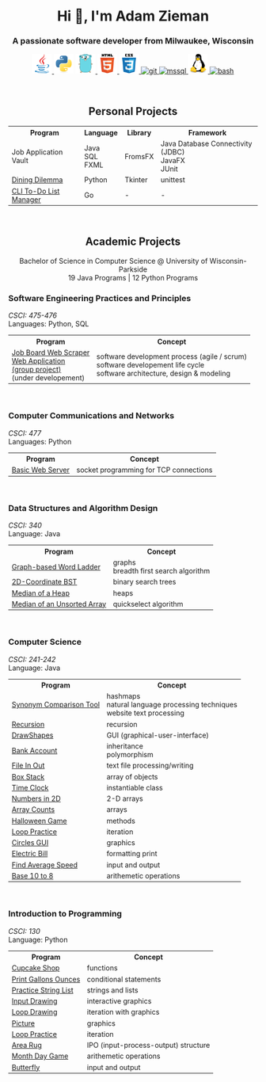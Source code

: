 <h1 align="center">Hi 👋, I'm Adam Zieman</h1>
<h3 align="center">A passionate software developer from Milwaukee, Wisconsin</h3>

<p align="center">
  <a href="https://www.java.com" target="_blank" rel="noreferrer"> <img src="https://raw.githubusercontent.com/devicons/devicon/master/icons/java/java-original.svg" alt="java" width="40" height="40"/> </a>
  <a href="https://www.python.org" target="_blank" rel="noreferrer"> <img src="https://raw.githubusercontent.com/devicons/devicon/master/icons/python/python-original.svg" alt="python" width="40" height="40"/></a>
  <a href="https://golang.org" target="_blank" rel="noreferrer"> <img src="https://raw.githubusercontent.com/devicons/devicon/master/icons/go/go-original.svg" alt="go" width="40" height="40"/> </a>
  <a href="https://www.w3.org/html/" target="_blank" rel="noreferrer"> <img src="https://raw.githubusercontent.com/devicons/devicon/master/icons/html5/html5-original-wordmark.svg" alt="html5" width="40" height="40"/> </a>
  <a href="https://www.w3schools.com/css/" target="_blank" rel="noreferrer"> <img src="https://raw.githubusercontent.com/devicons/devicon/master/icons/css3/css3-original-wordmark.svg" alt="css3" width="40" height="40"/> </a>
  <a href="https://git-scm.com/" target="_blank" rel="noreferrer"> <img src="https://www.vectorlogo.zone/logos/git-scm/git-scm-icon.svg" alt="git" width="40" height="40"/> </a>
  <a href="https://www.microsoft.com/en-us/sql-server" target="_blank" rel="noreferrer"> <img src="https://www.svgrepo.com/show/303229/microsoft-sql-server-logo.svg" alt="mssql" width="40" height="40"/> </a>
  <a href="https://www.linux.org/" target="_blank" rel="noreferrer"> <img src="https://raw.githubusercontent.com/devicons/devicon/master/icons/linux/linux-original.svg" alt="linux" width="40" height="40"/> </a>
  <a href="https://www.gnu.org/software/bash/" target="_blank" rel="noreferrer"> <img src="https://www.vectorlogo.zone/logos/gnu_bash/gnu_bash-icon.svg" alt="bash" width="40" height="40"/> </a>
</p>

<br>

<h2 align="center">Personal Projects</h2>

<table>
  <tr>
    <th>Program</th>
    <th>Language</th>
    <th>Library</th>
    <th>Framework</th>
  </tr>
  <tr>
  <tr>
    <td>Job Application Vault</td>
    <td>Java<br>SQL<br>FXML</td>
    <td>FromsFX</td>
    <td>Java Database Connectivity (JDBC)<br>JavaFX<br>JUnit</td>
  </tr>
  <tr>
    <td><a href="https://github.com/AdamZieman/dining_dilemma">Dining Dilemma</a></td>
    <td>Python</td>
    <td>Tkinter</td>
    <td>unittest</td>
  </tr>
  <tr>
    <td><a href="https://github.com/AdamZieman/todo-list-manager">CLI To-Do List Manager</a></td>
    <td>Go</td>
    <td>-</td>
    <td>-</td>
  </tr>
</table>

<br>

<h2 align="center">Academic Projects</h2>

<p align="center"> Bachelor of Science in Computer Science @ University of Wisconsin-Parkside <br>
  19 Java Programs | 12 Python Programs</p>

<h3>Software Engineering Practices and Principles</h3>
<p><i>CSCI: 475-476</i> <br> Languages: Python, SQL</p>
<table>
  <tr>
    <th>Program</th>
    <th>Concept</th>
  </tr>
  <tr>
    <td><a href="https://github.com/uwp-se/JobScraper">Job Board Web Scraper <br> Web Application <br> (group project)</a><br>(under developement)</td>
    <td>software development process (agile / scrum) <br> software developement life cycle <br> software architecture, design & modeling</td>
  </tr>
</table>

<br>

<h3>Computer Communications and Networks</h3>
<p><i>CSCI: 477</i> <br> Languages: Python</p>
<table>
  <tr>
    <th>Program</th>
    <th>Concept</th>
  </tr>
  <tr>
    <td><a href="https://github.com/AdamZieman/basic-web-server">Basic Web Server</a></td>
    <td>socket programming for TCP connections</td>
  </tr>
</table>

<br>

<h3>Data Structures and Algorithm Design</h3>
<p><i>CSCI: 340</i> <br> Language: Java</p>
<table>
  <tr>
    <th>Program</th>
    <th>Concept</th>
  </tr>
  <tr>
    <td><a href="https://github.com/AdamZieman/word-ladder">Graph-based Word Ladder</a></td>
    <td>graphs <br> breadth first search algorithm</td>
  </tr>
  <tr>
    <td><a href="https://github.com/AdamZieman/2d-coordinate-bst">2D-Coordinate BST</a></td>
    <td>binary search trees</td>
  </tr>
  <tr>
    <td><a href="https://github.com/AdamZieman/heap-median">Median of a Heap</td>
    <td>heaps</td>
  </tr>
  <tr>
    <td><a href="https://github.com/AdamZieman/median-unsorted-array">Median of an Unsorted Array</td>
    <td>quickselect algorithm</td>
  </tr>
</table>

<br>

<h3>Computer Science</h3>
<p><i>CSCI: 241-242</i> <br> Language: Java</p>
<table>
  <tr>
    <th>Program</th>
    <th>Concept</th>
  </tr>
  <tr>
    <td><a href="https://github.com/AdamZieman/synonym-comparison-tool">Synonym Comparison Tool</a></td>
    <td>hashmaps <br> natural language processing techniques <br> website text processing</td>
  </tr>
  <tr>
    <td><a href="https://github.com/AdamZieman/recursion">Recursion</a></td>
    <td>recursion</td>
  </tr>
  <tr>
    <td><a href="https://github.com/AdamZieman/draw-shapes">DrawShapes</a></td>
    <td>GUI (graphical-user-interface)</td>
  </tr>
  <tr>
    <td><a href="https://github.com/AdamZieman/bank-account">Bank Account</a></td>
    <td>inheritance <br> polymorphism</td>
  </tr>
  <tr>
    <td><a href="https://github.com/AdamZieman/file-in-out">File In Out</a></td>
    <td>text file processing/writing</td>
  </tr>
  <tr>
    <td><a href="https://github.com/AdamZieman/box-stack">Box Stack</a></td>
    <td>array of objects</td>
  </tr>
  <tr>
    <td><a href="https://github.com/AdamZieman/time-clock">Time Clock</a></td>
    <td>instantiable class</td>
  </tr>
  <tr>
    <td><a href="https://github.com/AdamZieman/numbers-in-2d">Numbers in 2D</a></td>
    <td>2-D arrays</td>
  </tr>
  <tr>
    <td><a href="https://github.com/AdamZieman/array-counts">Array Counts</a></td>
    <td>arrays</td>
  </tr>
  <tr>
    <td><a href="https://github.com/AdamZieman/halloween-game">Halloween Game</a></td>
    <td>methods</td>
  </tr>
  <tr>
    <td><a href="https://github.com/AdamZieman/java-loop-practice">Loop Practice</a></td>
    <td>iteration</td>
  </tr>
  <tr>
    <td><a href="https://github.com/AdamZieman/circles-gui">Circles GUI</a></td>
    <td>graphics</td>
  </tr>
  <tr>
    <td><a href="https://github.com/AdamZieman/electric-bill">Electric Bill</a></td>
    <td>formatting print</td>
  </tr>
  <tr>
    <td><a href="https://github.com/AdamZieman/find-average-speed">Find Average Speed</a></td>
    <td>input and output</td>
  </tr>
  <tr>
    <td><a href="https://github.com/AdamZieman/base-10-to-8">Base 10 to 8</a></td>
    <td>arithemetic operations</td>
  </tr>
</table>

<br>

<h3>Introduction to Programming</h3>
<p><i>CSCI: 130</i> <br> Language: Python</p>
<table>
  <tr>
    <th>Program</th>
    <th>Concept</th>
  </tr>
  <tr>
    <td><a href="https://github.com/AdamZieman/cupcake-shop">Cupcake Shop</a></td>
    <td>functions</td>
  </tr>
  <tr>
    <td><a href="https://github.com/AdamZieman/print-gallons-ounces">Print Gallons Ounces</a></td>
    <td>conditional statements</td>
  </tr>
  <tr>
    <td><a href="https://github.com/AdamZieman/practice-string-list">Practice String List</a></td>
    <td>strings and lists</td>
  <tr>
    <td><a href="https://github.com/AdamZieman/input-drawing">Input Drawing</a></td>
    <td>interactive graphics</td>
  </tr>
  <tr>
    <td><a href="https://github.com/AdamZieman/loop-drawing">Loop Drawing</a></td>
    <td>iteration with graphics</td>
  </tr>
  <tr>
    <td><a href="https://github.com/AdamZieman/picture">Picture</a></td>
    <td>graphics</td>
  </tr>
  <tr>
    <td><a href="https://github.com/AdamZieman/loop-practice">Loop Practice</a></td>
    <td>iteration</td>
  </tr>
  <tr>
    <td><a href="https://github.com/AdamZieman/area-rug">Area Rug</a></td>
    <td>IPO (input-process-output) structure</td>
  </tr>
  <tr>
    <td><a href="https://github.com/AdamZieman/month-day-game">Month Day Game</a></td>
    <td>arithemetic operations</td>
  </tr>
  <tr>
    <td><a href="https://github.com/AdamZieman/butterfly">Butterfly</a></td>
    <td>input and output</td>
  </tr>
</table>
